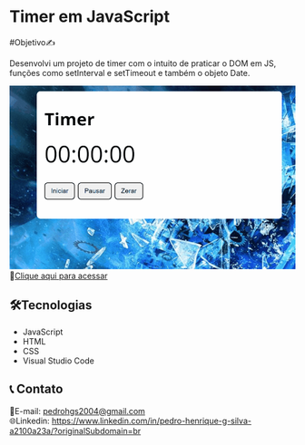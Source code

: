 # Timer em JavaScript

#Objetivo✍️

Desenvolvi um projeto de timer com o intuito de praticar o DOM em JS, funções como setInterval e setTimeout e também o objeto Date. 

![preview](./timer.gif)
🔗[Clique aqui para acessar](https://pedrodevvv.github.io/Timer-JS/)
## 🛠️Tecnologias

* JavaScript
* HTML
* CSS
* Visual Studio Code

## 📞 Contato

📩E-mail: pedrohgs2004@gmail.com <br>
🌐Linkedin: https://www.linkedin.com/in/pedro-henrique-g-silva-a2100a23a/?originalSubdomain=br
